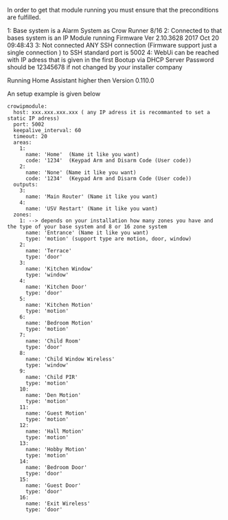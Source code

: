 In order to get that module running you must ensure that the preconditions are fulfilled.

1: Base system is a Alarm System as Crow Runner 8/16
2: Connected to that bases system is an IP Module running Firmware Ver 2.10.3628 2017 Oct 20 09:48:43
3: Not connected ANY SSH connection (Firmware support just a single connection ) to SSH standard port is 5002
4: WebUi can be reached with IP adress that is given in the first Bootup via DHCP Server
   Password should be 12345678 if not changed by your installer company 

Running Home Assistant higher then Version 0.110.0

An setup example is given below

```
crowipmodule:
  host: xxx.xxx.xxx.xxx ( any IP adress it is recommanted to set a static IP adress)
  port: 5002
  keepalive_interval: 60
  timeout: 20
  areas:
    1:
      name: 'Home'  (Name it like you want)
      code: '1234'  (Keypad Arm and Disarm Code (User code))
    2:
      name: 'None' (Name it like you want)
      code: '1234'  (Keypad Arm and Disarm Code (User code))
  outputs:
    3:
      name: 'Main Router' (Name it like you want)
    4:
      name: 'USV Restart' (Name it like you want)
  zones:
    1: --> depends on your installation how many zones you have and the type of your base system and 8 or 16 zone system
      name: 'Entrance' (Name it like you want)
      type: 'motion' (support type are motion, door, window)
    2:
      name: 'Terrace'
      type: 'door'
    3:
      name: 'Kitchen Window'
      type: 'window'
    4:
      name: 'Kitchen Door'
      type: 'door'
    5:
      name: 'Kitchen Motion'
      type: 'motion'
    6:
      name: 'Bedroom Motion'
      type: 'motion'
    7:
      name: 'Child Room'
      type: 'door'
    8:
      name: 'Child Window Wireless'
      type: 'window'
    9:
      name: 'Child PIR'
      type: 'motion'
    10:
      name: 'Den Motion'
      type: 'motion'
    11:
      name: 'Guest Motion'
      type: 'motion'
    12:
      name: 'Hall Motion'
      type: 'motion'
    13:
      name: 'Hobby Motion'
      type: 'motion'
    14:
      name: 'Bedroom Door'
      type: 'door'
    15:
      name: 'Guest Door'
      type: 'door'
    16:
      name: 'Exit Wireless'
      type: 'door'
```
